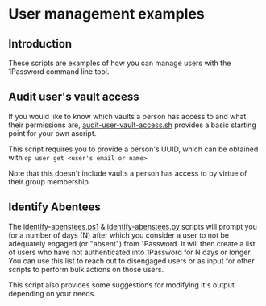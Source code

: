 # User management examples

## Introduction

These scripts are examples of how you can manage users with the 1Password command line tool.

## Audit user's vault access

If you would like to know which vaults a person has access to and what their permissions are, [audit-user-vault-access.sh](audit-user-vault-access.sh) provides a basic starting point for your own ascript.

This script requires you to provide a person's UUID, which can be obtained with `op user get <user's email or name>`

Note that this doesn't include vaults a person has access to by virtue of their group membership.

## Identify Abentees

The [identify-abenstees.ps1](identify-absentees.ps1) & [identify-abenstees.py](identify-absentees.py) scripts will prompt you for a number of days (N) after which you consider a user to not be adequately engaged (or "absent") from 1Password. It will then create a list of users who have not authenticated into 1Password for N days or longer. You can use this list to reach out to disengaged users or as input for other scripts to perform bulk actions on those users.

This script also provides some suggestions for modifying it's output depending on your needs.

